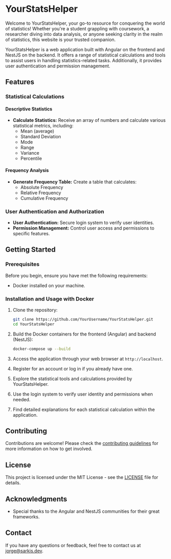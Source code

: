 # YourStatsHelper
Welcome to YourStatsHelper, your go-to resource for conquering the world of statistics! Whether you're a student grappling with coursework, a researcher diving into data analysis, or anyone seeking clarity in the realm of statistics, this website is your trusted companion.

YourStatsHelper is a web application built with Angular on the frontend and NestJS on the backend. It offers a range of statistical calculations and tools to assist users in handling statistics-related tasks. Additionally, it provides user authentication and permission management.

## Features

### Statistical Calculations

#### Descriptive Statistics
- **Calculate Statistics:** Receive an array of numbers and calculate various statistical metrics, including:
  - Mean (average)
  - Standard Deviation
  - Mode
  - Range
  - Variance
  - Percentile

#### Frequency Analysis
- **Generate Frequency Table:** Create a table that calculates:
  - Absolute Frequency
  - Relative Frequency
  - Cumulative Frequency

### User Authentication and Authorization
- **User Authentication:** Secure login system to verify user identities.
- **Permission Management:** Control user access and permissions to specific features.

## Getting Started

### Prerequisites

Before you begin, ensure you have met the following requirements:
- Docker installed on your machine.

### Installation and Usage with Docker

1. Clone the repository:

   ```sh
   git clone https://github.com/YourUsername/YourStatsHelper.git
   cd YourStatsHelper
   ```

2. Build the Docker containers for the frontend (Angular) and backend (NestJS):

   ```sh
   docker-compose up --build
   ```

3. Access the application through your web browser at `http://localhost`.

4. Register for an account or log in if you already have one.

5. Explore the statistical tools and calculations provided by YourStatsHelper.

6. Use the login system to verify user identity and permissions when needed.

7. Find detailed explanations for each statistical calculation within the application.

## Contributing

Contributions are welcome! Please check the [contributing guidelines](CONTRIBUTING.md) for more information on how to get involved.

## License

This project is licensed under the MIT License - see the [LICENSE](LICENSE) file for details.

## Acknowledgments

- Special thanks to the Angular and NestJS communities for their great frameworks.

## Contact

If you have any questions or feedback, feel free to contact us at [jorge@sarkis.dev](mailto:jorge@sarkis.dev).
